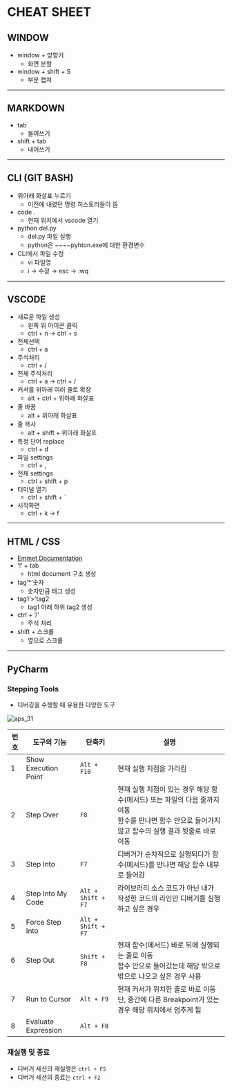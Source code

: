 # CHEAT SHEET

## WINDOW

- window + 방향키
    - 화면 분할
- window + shift + S
    - 부분 캡쳐

---

## MARKDOWN

- tab
    - 들여쓰기
- shift + tab
    - 내어쓰기

---

## CLI (GIT BASH)

- 위아래 화살표 누르기
    - 이전에 내렸던 명령 히스토리들이 뜸
- code .
    - 현재 위치에서 vscode 열기
- python del.py
    - del.py 파일 실행
    - python은 ~~~~pyhton.exe에 대한 환경변수
- CLI에서 파일 수정
    - vi 파일명
    - i → 수정 → esc → :wq

---

## VSCODE

- 새로운 파일 생성
    - 왼쪽 위 아이콘 클릭
    - ctrl + n → ctrl + s
- 전체선택
    - ctrl + a
- 주석처리
    - ctrl + /
- 전체 주석처리
    - ctrl + a → ctrl + /
- 커서를 위아래 여러 줄로 확장
    - alt + ctrl + 위아래 화살표
- 줄 바꿈
    - alt + 위아래 화살표
- 줄 복사
    - alt + shift + 위아래 화살표
- 특정 단어 replace
    - ctrl + d
- 파일 settings
    - ctrl + ,
- 전체 settings
    - ctrl + shift + p
- 터미널 열기
    - ctrl + shift + `
- 시작화면
    - ctrl + k → f

---

## HTML / CSS

- [Emmet Documentation](https://docs.emmet.io/cheat-sheet/)
- ‘!’ + tab
    - html document 구조 생성
- tag’*’숫자
    - 숫자만큼 태그 생성
- tag1‘>’tag2
    - tag1 아래 하위 tag2 생성
- ctrl + ‘/’
    - 주석 처리
- shift + 스크롤
    - 옆으로 스크롤

---

## PyCharm

### Stepping Tools
- 디버깅을 수행할 때 유용한 다양한 도구

![aps_31](https://user-images.githubusercontent.com/86648892/184479545-17d7412e-a520-45d9-8c67-9998c689dfbd.png)

|번호   |도구의 기능   |단축키   |설명   |
|---|---|---|---|
|1   |Show Execution Point   |`Alt + F10`   |현재 실행 지점을 가리킴   |
|2  |Step Over   |`F8`   |현재 실행 지점이 있는 경우 해당 함수(메서드) 또는 파일의 다음 줄까지 이동<br>함수를 만나면 함수 안으로 들어가지 않고 함수의 실행 결과 뒷줄로 바로 이동   |
|3   |Step Into   |`F7`   |디버거가 순차적으로 실행되다가 함수(메서드)를 만나면 해당 함수 내부로 들어감   |
|4   |Step Into My Code   |`Alt + Shift + F7`   |라이브러리 소스 코드가 아닌 내가 작성한 코드의 라인만 디버거를 실행하고 싶은 경우   |
|5   |Force Step Into   |`Alt + Shift + F7`   |   |
|6   |Step Out   |`Shift + F8`   |현재 함수(메서드) 바로 뒤에 실행되는 줄로 이동<br>함수 안으로 들어갔는데 해당 밖으로 밖으로 나오고 싶은 경우 사용   |
|7   |Run to Cursor   |`Alt + F9`   |현재 커서가 위치한 줄로 바로 이동<br>단, 중간에 다른 Breakpoint가 있는 경우 해당 위치에서 멈추게 됨   |
|8   |Evaluate Expression   |`Alt + F8`   |   |

### 재실행 및 종료

- 디버거 세션의 재실행은 `ctrl + F5`
- 디버거 세션의 종료는 `ctrl + F2`